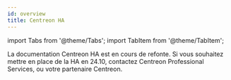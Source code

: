 ```yaml
---
id: overview
title: Centreon HA
---
```

import Tabs from '@theme/Tabs';
import TabItem from '@theme/TabItem';

La documentation Centreon HA est en cours de refonte. Si vous souhaitez mettre en place de la HA en 24.10, contactez Centreon Professional Services, ou votre partenaire Centreon.